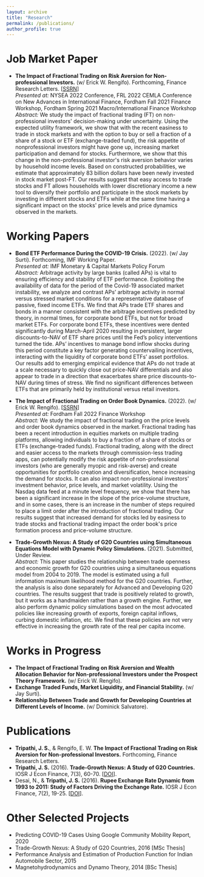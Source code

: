 ```yaml
---
layout: archive
title: "Research"
permalink: /publications/
author_profile: true
---
```

Job Market Paper
======
- **The Impact of Fractional Trading on Risk Aversion for Non-professional Investors.** (w/ Erick W. Rengifo). Forthcoming, Finance Research Letters. 
[[SSRN](https://papers.ssrn.com/sol3/papers.cfm?abstract_id=4208358)] <br>
*Presented at:* NYSEA 2022 Conference, FRL 2022 CEMLA Conference on New Advances in International Finance, Fordham Fall 2021 Finance Workshop, Fordham Spring 2021 Macro/International Finance Workshop <br>
*Abstract:* We study the impact of fractional trading (FT) on non-professional investors' decision-making under uncertainty. Using the expected utility framework, we show that with the recent easiness to trade in stock markets and with the option to buy or sell a fraction of a share of a stock or ETF (exchange-traded fund), the risk appetite of nonprofessional investors might have gone up, increasing market participation and demand for stocks. Furthermore, we show that this change in the non-professional investor's risk aversion behavior varies by household income levels. Based on constructed probabilities, we estimate that approximately 83 billion dollars have been newly invested in stock market post-FT. Our results suggest that easy access to trade stocks and FT allows households with lower discretionary income a new tool to diversify their portfolio and participate in the stock markets by investing in different stocks and ETFs while at the same time having a significant impact on the stocks' price levels and price dynamics observed in the markets. <br>

Working Papers
======
- **Bond ETF Performance During the COVID-19 Crisis.** (2022). (w/ Jay Surti). Forthcoming, IMF Working Paper. <br>
*Presented at:* IMF Monetary & Capital Markets Policy Forum <br>
*Abstract:* Arbitrage activity by large banks (called APs) is vital to ensuring efficiency and stability of ETF performance. Exploiting the availability of data for the period of the Covid-19 associated market instability, we analyze and contrast APs’ arbitrage activity in normal versus stressed market conditions for a representative database of passive, fixed income ETFs. We find that APs trade ETF shares and bonds in a manner consistent with the arbitrage incentives predicted by theory, in normal times, for corporate bond ETFs, but not for broad market ETFs. For corporate bond ETFs, these incentives were dented significantly during March-April 2020 resulting in persistent, larger discounts-to-NAV of ETF share prices until the Fed’s policy interventions turned the tide. APs’ incentives to manage bond inflow shocks during this period constitute a key factor generating countervailing incentives, interacting with the liquidity of corporate bond ETFs’ asset portfolios. Our results add to emerging empirical evidence that APs do not trade at a scale necessary to quickly close out price-NAV differentials and also appear to trade in a direction that exacerbates share price discounts-to-NAV during times of stress. We find no significant differences between ETFs that are primarily held by institutional versus retail investors. <br>

- **The Impact of Fractional Trading on Order Book Dynamics.** (2022). (w/ Erick W. Rengifo). [[SSRN](https://papers.ssrn.com/sol3/papers.cfm?abstract_id=4259584)] <br>
*Presented at:* Fordham Fall 2022 Finance Workshop <br>
*Abstract:* We study the impact of fractional trading on the price levels and order book dynamics observed in the market. Fractional trading has been a recent introduction in equities markets on multiple trading platforms, allowing individuals to buy a fraction of a share of stocks or ETFs (exchange-traded funds). Fractional trading, along with the direct and easier access to the markets through commission-less trading apps, can potentially modify the risk appetite of non-professional investors (who are generally myopic and risk-averse) and create opportunities for portfolio creation and diversification, hence increasing the demand for stocks. It can also impact non-professional investors' investment behavior, price levels, and market volatility. Using the Nasdaq data feed at a minute level frequency, we show that there has been a significant increase in the slope of the price-volume structure, and in some cases, there is an increase in the number of steps required to place a limit order after the introduction of fractional trading. Our results suggest that increased demand for stocks led by easiness to trade stocks and fractional trading impact the order book's price formation process and price-volume structure. <br>

- **Trade-Growth Nexus: A Study of G20 Countries using Simultaneous Equations Model with Dynamic Policy Simulations.** (2021). Submitted, Under Review. <br>
*Abstract:* This paper studies the relationship between trade openness and economic growth for G20 countries using a simultaneous equations model from 2004 to 2019. The model is estimated using a full information maximum likelihood method for the G20 countries. Further, the analysis is also done separately for Advanced and Developing G20 countries. The results suggest that trade is positively related to growth, but it works as a handmaiden rather than a growth engine. Further, we also perform dynamic policy simulations based on the most advocated policies like increasing growth of exports, foreign capital inflows, curbing domestic inflation, etc. We find that these policies are not very effective in increasing the growth rate of the real per capita income. <br>

Works in Progress
======
- **The Impact of Fractional Trading on Risk Aversion and Wealth Allocation Behavior for Non-professional Investors under the Prospect Theory Framework.** (w/ Erick W. Rengifo).
- **Exchange Traded Funds, Market Liquidity, and Financial Stability.** (w/ Jay Surti).
- **Relationship Between Trade and Growth for Developing Countries at Different Levels of Income.** (w/ Dominick Salvatore).

Publications
======
- **Tripathi, J. S.**, & Rengifo, E. W. **The Impact of Fractional Trading on Risk Aversion for Non-professional Investors.** Forthcoming, Finance Research Letters. <br>
- **Tripathi, J. S.** (2016). **Trade-Growth Nexus: A Study of G20 Countries.** IOSR J Econ Finance, 7(3), 60-70.  [[DOI](https://www.iosrjournals.org/iosr-jef/papers/Vol7-Issue3/Version-2/G0703026070.pdf)].
- Desai, N., & **Tripathi, J. S.** (2016). **Rupee Exchange Rate Dynamic from 1993 to 2011: Study of Factors Driving the Exchange Rate.** IOSR J Econ Finance, 7(2), 19-25.  [[DOI](https://www.iosrjournals.org/iosr-jef/papers/Vol7-Issue2/Version-2/C0702021925.pdf)].

Other Selected Projects
======
- Predicting COVID-19 Cases Using Google Community Mobility Report, 2020
- Trade-Growth Nexus: A Study of G20 Countries, 2016 [MSc Thesis]
- Performance Analysis and Estimation of Production Function for Indian Automobile Sector, 2015
- Magnetohydrodynamics and Dynamo Theory, 2014 [BSc Thesis]


<!--
{% if author.googlescholar %}
  You can also find my articles on <u><a href="{{author.googlescholar}}">my Google Scholar profile</a>.</u>
{% endif %}

{% include base_path %}

{% for post in site.publications reversed %}
  {% include archive-single.html %}
{% endfor %} -->
